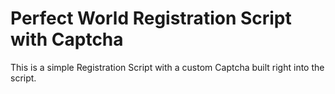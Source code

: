
# Perfect World Registration Script with Captcha

This is a simple Registration Script with a custom Captcha built right into the script.



